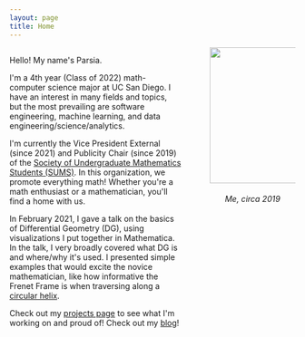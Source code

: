 ```yaml
---
layout: page
title: Home
---
```


<div style="display: inline-block">
    <span style="float: left; width: 60%;">
        <p>Hello! My name's Parsia.</p>
        <p>
            I'm a 4th year (Class of 2022) math-computer science major at UC San Diego.
            I have an interest in many fields and topics, but the most prevailing are 
            software engineering, machine learning, and data engineering/science/analytics.
        </p>
        <p>
            I'm currently the Vice President External (since 2021) and Publicity Chair (since 2019) of the <a href="https://sums.ucsd.edu">Society of Undergraduate Mathematics Students (SUMS)</a>. In this organization, we promote everything math! Whether you're a math enthusiast or a mathematician, you'll find a home with us.
        </p>
        <p>
            In February 2021, I gave a talk on the basics of Differential Geometry (DG), using visualizations I put together in Mathematica. In the talk, I very broadly covered what DG is and where/why it's used. I presented simple examples that would excite the novice mathematician, like how informative the Frenet Frame is when traversing along a <a href="https://en.wikipedia.org/wiki/Helix">circular helix</a>. 
        </p>
        <p>
            Check out my <a href="/projects">projects page</a> to see what I'm working on and proud of!
            Check out my <a href="/blog">blog</a>!
        </p>
    </span>
    <span style="float: right; text-align: center; width: 30%;">
        <img style="object-fit: cover;" height=240 width=220 src="/assets/Head_shot_avatar.jpg">
        <h6>Me, circa 2019</h6>
    </span>
</div>